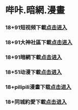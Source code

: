 # 哔咔.暗網.漫畫
### 18+91短视频下載<a rel="nofollow noopener" href="https://e600.rtgzfet.xyz/chan-4780/aff-ktWnZ" target="_blank">点击进入</a>
### 18+91大神社區下載<a rel="nofollow noopener" href="https://7bcf.jdefgmx.xyz/chan/GS2187/nyBw" target="_blank">点击进入</a>
### 18+91暗網下載<a rel="nofollow noopener" href="https://e48cc.aewmrod.com/aff-a6SG6" target="_blank">点击进入</a>
### 18+51动漫下載<a rel="nofollow noopener" href="https://151c.ajwlawpg.xyz/?code=ahbFk&c=16921" target="_blank">点击进入</a>
### 18+pilipili漫畫下载<a rel="nofollow noopener" href="https://9739.ilqmqsq.xyz/?code=ar2Cz&c=16921" target="_blank">点击进入</a>
### 18+同城約愛下載<a rel="nofollow noopener" href="https://8291.inrfsqhr.cc/?code=aZJ6Q&c=16921" target="_blank">点击进入</a>


